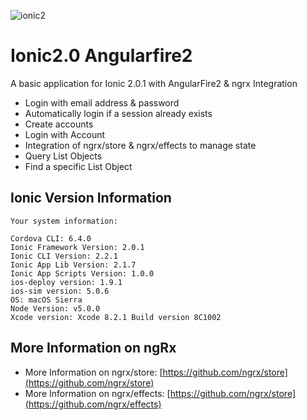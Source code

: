 ![ionic2](https://raw.githubusercontent.com/aaronksaunders/ionic2.0-angularfire/master/Untitled.png)
# Ionic2.0 Angularfire2
A basic application for Ionic 2.0.1  with AngularFire2 & ngrx Integration
- Login with email address & password
- Automatically login if a session already exists
- Create accounts
- Login with Account
- Integration of ngrx/store & ngrx/effects to manage state
- Query List Objects
- Find a specific List Object

## Ionic Version Information
```
Your system information:

Cordova CLI: 6.4.0
Ionic Framework Version: 2.0.1
Ionic CLI Version: 2.2.1
Ionic App Lib Version: 2.1.7
Ionic App Scripts Version: 1.0.0
ios-deploy version: 1.9.1
ios-sim version: 5.0.6
OS: macOS Sierra
Node Version: v5.0.0
Xcode version: Xcode 8.2.1 Build version 8C1002
```
## More Information on ngRx
* More Information on ngrx/store: [https://github.com/ngrx/store](https://github.com/ngrx/store)
* More Information on ngrx/effects: [https://github.com/ngrx/store](https://github.com/ngrx/effects)

